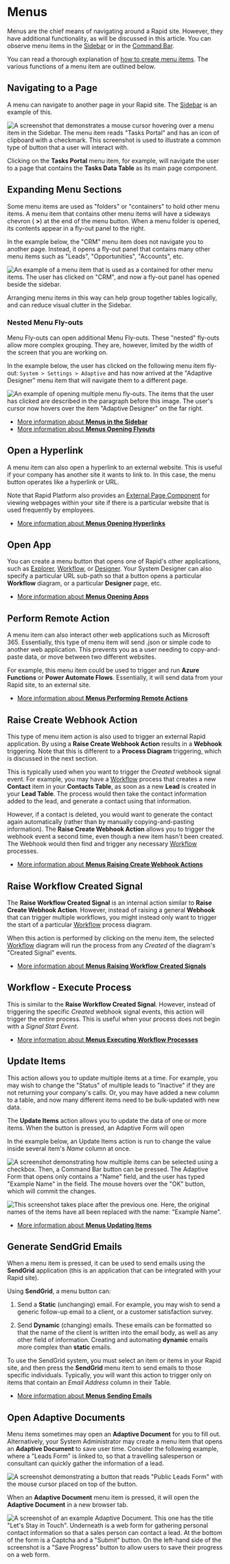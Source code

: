 # Menus

Menus are the chief means of navigating around a Rapid site. However, they have additional functionality, as will be discussed in this article. You can observe menu items in the [Sidebar](</docs/Rapid/2-User Manual/glossary/glossary.md#sidebar>) or in the [Command Bar](</docs/Rapid/2-User Manual/glossary/glossary.md#command-bar>).

You can read a thorough explanation of [how to create menu items](</docs/Rapid/3-Keyper Manual/2-Designer/3-Menus/2-where-to-find-a-list-of-all-menus/2-where-to-find-a-list-of-all-menus.md>). The various functions of a menu item are outlined below.


## Navigating to a Page

A menu can navigate to another page in your Rapid site. The [Sidebar](</docs/Rapid/2-User Manual/glossary/glossary.md#sidebar>) is an example of this.

![A screenshot that demonstrates a mouse cursor hovering over a menu item in the Sidebar. The menu item reads "Tasks Portal" and has an icon of clipboard with a checkmark. This screenshot is used to illustrate a common type of button that a user will interact with.](<Menus Item.png>)

Clicking on the **Tasks Portal** menu item, for example, will navigate the user to a page that contains the **Tasks Data Table** as its main page component.

## Expanding Menu Sections

Some menu items are used as "folders" or "containers" to hold other menu items. A menu item that contains other menu items will have a sideways chevron ( **>**) at the end of the menu button. When a menu folder is opened, its contents appear in a fly-out panel to the right.

In the example below, the "CRM" menu item does not navigate you to another page. Instead, it opens a fly-out panel that contains many other menu items such as "Leads", "Opportunities", "Accounts", etc.

![An example of a menu item that is used as a contained for other menu items. The user has clicked on "CRM", and now a fly-out panel has opened beside the sidebar.](<Menus Open Container.png>)

Arranging menu items in this way can help group together tables logically, and can reduce visual clutter in the Sidebar.

### Nested Menu Fly-outs

Menu Fly-outs can open additional Menu Fly-outs. These "nested" fly-outs allow more complex grouping. They are, however, limited by the width of the screen that you are working on.

In the example below, the user has clicked on the following menu item fly-out: 
`System > Settings > Adaptive` and has now arrived at the "Adaptive Designer" menu item that will navigate them to a different page.

![An example of opening multiple menu fly-outs. The items that the user has clicked are described in the paragraph before this image. The user's cursor now hovers over the item "Adaptive Designer" on the far right.](<Menus Open Multiple.png>)

- [More information about **Menus in the Sidebar**](</docs/Rapid/3-Keyper Manual/2-Designer/3-Menus/1-Setting up your sidebar/1-Setting up your sidebar.md>)
- [More information about **Menus Opening Flyouts**](</docs/Rapid/3-Keyper Manual/2-Designer/3-Menus/Menu Actions/open-in-flyout/open-in-flyout.md>) 

## Open a Hyperlink

A menu item can also open a hyperlink to an external website. This is useful if your company has another site it wants to link to. In this case, the menu button operates like a hyperlink or URL.

Note that Rapid Platform also provides an [External Page Component](</docs/Rapid/2-User Manual/2-Explorer/3-Pages/2-Page Components/External Page/External Page.md>) for viewing webpages within your site if there is a particular website that is used frequently by employees.

- [More information about **Menus Opening Hyperlinks**](</docs/Rapid/3-Keyper Manual/2-Designer/3-Menus/Menu Actions/open-hyperlink/open-hyperlink.md>)

## Open App

You can create a menu button that opens one of Rapid's other applications, such as [Explorer](</docs/Rapid/2-User Manual/2-Explorer/0-navigating-explorer/0-navigating-explorer.md>), [Workflow](</docs/Rapid/2-User Manual/4-Workflow/4-Workflow.md>), or [Designer](</docs/Rapid/2-User Manual/3-Designer/1-what-is-designer/1-what-is-designer.md>). Your System Designer can also specify a particular URL sub-path so that a button opens a particular **Workflow** diagram, or a particular **Designer** page, etc.

- [More information about **Menus Opening Apps**](</docs/Rapid/3-Keyper Manual/2-Designer/3-Menus/Menu Actions/open-app/open-app.md>)

## Perform Remote Action

A menu item can also interact other web applications such as Microsoft 365. Essentially, this type of menu item will send .json or simple code to another web application. This prevents you as a user needing to copy-and-paste data, or move between two different websites.

For example, this menu item could be used to trigger and run **Azure Functions** or **Power Automate Flows**. Essentially, it will send data from your Rapid site, to an external site.

- [More information about **Menus Performing Remote Actions**](</docs/Rapid/3-Keyper Manual/2-Designer/3-Menus/Menu Actions/perform-remote-action/perform-remote-action.md>)

## Raise Create Webhook Action

This type of menu item action is also used to trigger an external Rapid application. By using a **Raise Create Webhook Action** results in a **Webhook** triggering. Note that this is different to a **Process Diagram** triggering, which is discussed in the next section.

This is typically used when you want to trigger the *Created* webhook signal event. For example, you may have a [Workflow](</docs/Rapid/2-User Manual/4-Workflow/4-Workflow.md>) process that creates a new **Contact** item in your **Contacts Table**, as soon as a new **Lead** is created in your **Lead Table**. The process would then take the contact information added to the lead, and generate a contact using that information.

However, if a contact is deleted, you would want to generate the contact again automatically (rather than by manually copying-and-pasting information). The **Raise Create Webhook Action** allows you to trigger the webhook event a second time, even though a new item hasn't been created. The Webhook would then find and trigger any necessary [Workflow](</docs/Rapid/2-User Manual/4-Workflow/4-Workflow.md>) processes.

- [More information about **Menus Raising Create Webhook Actions**](</docs/Rapid/3-Keyper Manual/2-Designer/3-Menus/Menu Actions/raise-create-webhook-action/raise-create-webhook-action.md>)

## Raise Workflow Created Signal

The **Raise Workflow Created Signal** is an internal action similar to **Raise Create Webhook Action**. However, instead of raising a general **Webhook** that can trigger multiple workflows, you might instead only want to trigger the start of a particular [Workflow](</docs/Rapid/2-User Manual/4-Workflow/4-Workflow.md>) process diagram.

When this action is performed by clicking on the menu item, the selected [Workflow](</docs/Rapid/2-User Manual/4-Workflow/4-Workflow.md>) diagram will run the process from any *Created* of the diagram's "Created Signal" events.

- [More information about **Menus Raising Workflow Created Signals**](</docs/Rapid/3-Keyper Manual/2-Designer/3-Menus/Menu Actions/raise-workflow-created-signal/raise-workflow-created-signal.md>)

## Workflow - Execute Process

This is similar to the **Raise Workflow Created Signal**. However, instead of triggering the specific *Created* webhook signal events, this action will trigger the entire process. This is useful when your process does not begin with a *Signal Start Event*.

- [More information about **Menus Executing Workflow Processes**](</docs/Rapid/3-Keyper Manual/2-Designer/3-Menus/Menu Actions/execute-workflow-process/execute-workflow-process.md>)

## Update Items

This action allows you to update multiple items at a time. For example, you may wish to change the "Status" of multiple leads to "Inactive" if they are not returning your company's calls. Or, you may have added a new column to a table, and now many different items need to be bulk-updated with new data.

The **Update Items** action allows you to update the data of one or more items. When the button is pressed, an Adaptive Form will open

In the example below, an Update Items action is run to change the value inside several item's *Name* column at once.

![A screenshot demonstrating how multiple items can be selected using a checkbox. Then, a Command Bar button can be pressed. The Adaptive Form that opens only contains a "Name" field, and the user has typed "Example Name" in the field. The mouse hovers over the "OK" button, which will commit the changes.](<Test update action in Explorer.png>)

![This screenshot takes place after the previous one. Here, the original names of the items have all been replaced with the name: "Example Name".](<Observe items are updated.png>)

- [More information about **Menus Updating Items**](</docs/Rapid/3-Keyper Manual/2-Designer/3-Menus/Menu Actions/update-items/update-items.md>)

## Generate SendGrid Emails

When a menu item is pressed, it can be used to send emails using the **SendGrid** application (this is an application that can be integrated with your Rapid site).

Using **SendGrid**, a menu button can:

1. Send a **Static** (unchanging) email. For example, you may wish to send a generic follow-up email to a client, or a customer satisfaction survey.

2. Send **Dynamic** (changing) emails. These emails can be formatted so that the name of the client is written into the email body, as well as any other field of information. Creating and automating **dynamic** emails more complex than **static** emails.

To use the SendGrid system, you must select an item or items in your Rapid site, and then press the **SendGrid** menu item to send emails to those specific individuals. Typically, you will want this action to trigger only on items that contain an *Email Address* column in their Table.

- [More information about **Menus Sending Emails**](</docs/Rapid/3-Keyper Manual/2-Designer/3-Menus/Menu Actions/sendgrid-email/sendgrid-email.md>)

## Open Adaptive Documents

Menu items sometimes may open an **Adaptive Document** for you to fill out. Alternatively, your System Administrator may create a menu item that opens an **Adaptive Document** to save user time. Consider the following example, where a "Leads Form" is linked to, so that a travelling salesperson or consultant can quickly gather the information of a lead.

![A screenshot demonstrating a button that reads "Public Leads Form" with the mouse cursor placed on top of the button.](<Menus Link Adaptive Forms.png>)

When an **Adaptive Document** menu item is pressed, it will open the **Adaptive Document** in a new browser tab.

![A screenshot of an example Adaptive Document. This one has the title "Let's Stay in Touch". Underneath is a web form for gathering personal contact information so that a sales person can contact a lead. At the bottom of the form is a Captcha and a "Submit" button. On the left-hand side of the screenshot is a "Save Progress" button to allow users to save their progress on a web form.](<Menus Adaptive Forms.png>)
